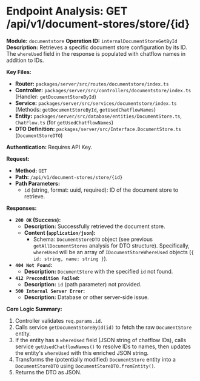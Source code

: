 # Endpoint Analysis: GET /api/v1/document-stores/store/{id}

**Module:** `documentstore`
**Operation ID:** `internalDocumentStoreGetById`
**Description:** Retrieves a specific document store configuration by its ID. The `whereUsed` field in the response is populated with chatflow names in addition to IDs.

**Key Files:**
*   **Router:** `packages/server/src/routes/documentstore/index.ts`
*   **Controller:** `packages/server/src/controllers/documentstore/index.ts` (Handler: `getDocumentStoreById`)
*   **Service:** `packages/server/src/services/documentstore/index.ts` (Methods: `getDocumentStoreById`, `getUsedChatflowNames`)
*   **Entity:** `packages/server/src/database/entities/DocumentStore.ts`, `ChatFlow.ts` (for `getUsedChatflowNames`)
*   **DTO Definition:** `packages/server/src/Interface.DocumentStore.ts` (`DocumentStoreDTO`)

**Authentication:** Requires API Key.

**Request:**
*   **Method:** `GET`
*   **Path:** `/api/v1/document-stores/store/{id}`
*   **Path Parameters:**
    *   `id` (string, format: uuid, required): ID of the document store to retrieve.

**Responses:**

*   **`200 OK` (Success):**
    *   **Description:** Successfully retrieved the document store.
    *   **Content (`application/json`):**
        *   Schema: `DocumentStoreDTO` object (see previous `getAllDocumentStores` analysis for DTO structure). Specifically, `whereUsed` will be an array of `IDocumentStoreWhereUsed` objects (`{ id: string, name: string }`).
*   **`404 Not Found`:**
    *   **Description:** `DocumentStore` with the specified `id` not found.
*   **`412 Precondition Failed`:**
    *   **Description:** `id` (path parameter) not provided.
*   **`500 Internal Server Error`:**
    *   **Description:** Database or other server-side issue.

**Core Logic Summary:**
1. Controller validates `req.params.id`.
2. Calls service `getDocumentStoreById(id)` to fetch the raw `DocumentStore` entity.
3. If the entity has a `whereUsed` field (JSON string of chatflow IDs), calls service `getUsedChatflowNames()` to resolve IDs to names, then updates the entity's `whereUsed` with this enriched JSON string.
4. Transforms the (potentially modified) `DocumentStore` entity into a `DocumentStoreDTO` using `DocumentStoreDTO.fromEntity()`.
5. Returns the DTO as JSON.

